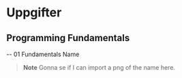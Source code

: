 # Uppgifter

## Programming Fundamentals
-- 01 Fundamentals Name
> **Note** Gonna se if I can import a png of the name here. 
